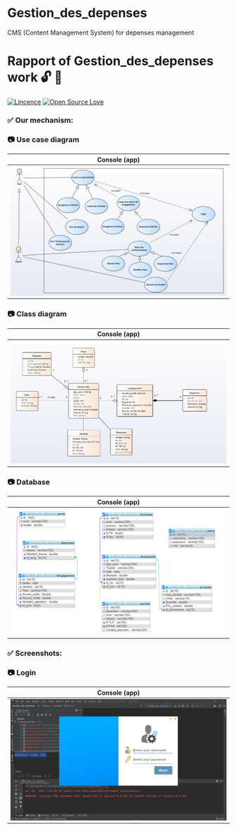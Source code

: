 # Gestion_des_depenses
CMS (Content Management System) for depenses management
# Rapport of Gestion_des_depenses work :unlock: :snake:
[![Lincence](https://img.shields.io/badge/License-Apache%202.0-blue.svg)](LICENSE)
[![Open Source Love](https://badges.frapsoft.com/os/v1/open-source.png?v=103)](https://github.com/ellerbrock/open-source-badges/)

### :white_check_mark: Our mechanism:
### :camera: Use case diagram
Console (app)          |
:---------------------:|
![Console - screenshot](Screenshot/Use_case_diagram.PNG) |
### :camera: Class diagram
Console (app)          |
:---------------------:|
![Console - screenshot](Screenshot/Class_diagram.PNG) |
### :camera: Database
Console (app)          |
:---------------------:|
![Console - screenshot](Screenshot/Capture.PNG) |
### :white_check_mark: Screenshots:
### :camera: Login
Console (app)          |
:---------------------:|
![Console - screenshot](Screenshot/Login.PNG) |
